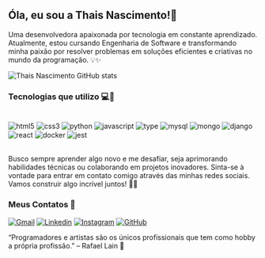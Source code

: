 
## Óla, eu sou a Thais Nascimento!👋
Uma desenvolvedora apaixonada por tecnologia em constante aprendizado. Atualmente, estou cursando Engenharia de Software e transformando minha paixão por resolver problemas em soluções eficientes e criativas no mundo da programação. 💡✨

![Thais Nascimento GitHub stats](https://github-readme-stats.vercel.app/api?username=thaisnascimento2308&show_icons=true&theme=radical)

### Tecnologias que utilizo 💻🚀

<div style="display: inline_block"><br/>
  <img align="center" alt="html5" src="https://img.shields.io/badge/HTML5-E34F26?style=for-the-badge&logo=html5&logoColor=white">
  <img align="center" alt="css3" src="https://img.shields.io/badge/CSS3-1572B6?style=for-the-badge&logo=css3&logoColor=white">
  <img align="center" alt="python" src="https://img.shields.io/badge/Python-14354C?style=for-the-badge&logo=python&logoColor=white">
  <img align="center" alt="javascript" src="https://img.shields.io/badge/JavaScript-F7DF1E?style=for-the-badge&logo=javascript&logoColor=black">
  <img align="center" alt="type" src="    https://img.shields.io/badge/TypeScript-007ACC?style=for-the-badge&logo=typescript&logoColor=white">
  <img align="center" alt="mysql" src="https://img.shields.io/badge/MySQL-00000F?style=for-the-badge&logo=mysql&logoColor=white">
  <img align="center" alt="mongo" src="https://img.shields.io/badge/MongoDB-4EA94B?style=for-the-badge&logo=mongodb&logoColor=white">
  <img align="center" alt="django" src="https://img.shields.io/badge/Django-092E20?style=for-the-badge&logo=django&logoColor=white">
  <img align="center" alt="react" src="https://img.shields.io/badge/React-20232A?style=for-the-badge&logo=react&logoColor=61DAFB">
  <img align="center" alt="docker" src="https://camo.githubusercontent.com/c9a85f6869aa992f1500dd9d4d4bdff7d405605292ca152587394c1f92552d4f/68747470733a2f2f696d672e736869656c64732e696f2f62616467652f646f636b65722d2532333064623765642e7376673f7374796c653d666f722d7468652d6261646765266c6f676f3d646f636b6572266c6f676f436f6c6f723d7768697465">
  <img align="center" alt="jest" src="  https://img.shields.io/badge/Jest-323330?style=for-the-badge&logo=Jest&logoColor=white">
</div></br>

Busco sempre aprender algo novo e me desafiar, seja aprimorando habilidades técnicas ou colaborando em projetos inovadores. Sinta-se à vontade para entrar em contato comigo através das minhas redes sociais. Vamos construir algo incrível juntos! 🚀😊

### Meus Contatos 📮

[![Gmail](https://img.shields.io/badge/Gmail-D14836?style=for-the-badge&logo=gmail&logoColor=white)](https://thaisnascimento2308@gmail.com)
[![Linkedin](https://img.shields.io/badge/LinkedIn-0077B5?style=for-the-badge&logo=linkedin&logoColor=white)](https://www.linkedin.com/in/thais-nascimento-dev/)
[![Instagram](https://img.shields.io/badge/Instagram-E4405F?style=for-the-badge&logo=instagram&logoColor=white)](https://www.instagram.com/thaisnascimento.nutri15/)
[![GitHub](https://img.shields.io/badge/GitHub-100000?style=for-the-badge&logo=github&logoColor=white)](https://github.com/thaisnascimento2308)

“Programadores e artistas são os únicos profissionais que tem como hobby a própria profissão.” – Rafael Lain 🧠
